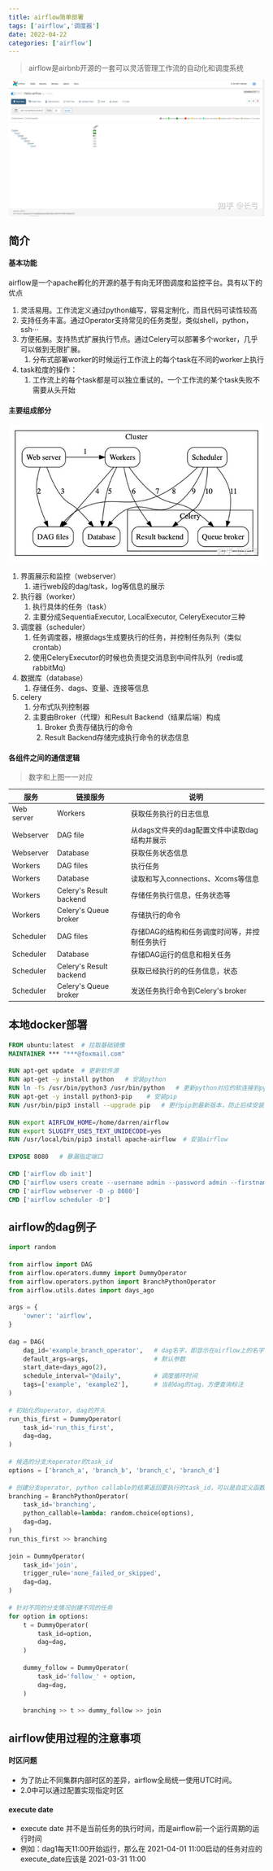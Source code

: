 ```yaml
---
title: airflow简单部署
tags: ['airflow','调度器']
date: 2022-04-22
categories: ['airflow']
---
```

> airflow是airbnb开源的一套可以灵活管理工作流的自动化和调度系统
<!--more-->
![airflow-show](../images/deploy-airflow/airflow-show.jpeg)

## 简介
#### 基本功能
airflow是一个apache孵化的开源的基于有向无环图调度和监控平台。具有以下的优点
1. 灵活易用。工作流定义通过python编写，容易定制化，而且代码可读性较高
2. 支持任务丰富。通过Operator支持常见的任务类型，类似shell，python，ssh···
3. 方便拓展。支持热式扩展执行节点。通过Celery可以部署多个worker，几乎可以做到无限扩展。
    1. 分布式部署worker的时候运行工作流上的每个task在不同的worker上执行
4. task粒度的操作：
    1. 工作流上的每个task都是可以独立重试的。一个工作流的某个task失败不需要从头开始

#### 主要组成部分
![airflow-struct](../images/deploy-airflow/struct-airflow.jpeg)

1. 界面展示和监控（webserver）
    1. 进行web段的dag/task，log等信息的展示
2. 执行器（worker）
    1. 执行具体的任务（task）
    2. 主要分成SequentiaExecutor, LocalExecutor, CeleryExecutor三种
3. 调度器（scheduler）
    1. 任务调度器，根据dags生成要执行的任务，并控制任务队列（类似crontab）
    2. 使用CeleryExecutor的时候也负责提交消息到中间件队列（redis或rabbitMq）
4. 数据库（database）
    1. 存储任务、dags、变量、连接等信息
5. celery
    1. 分布式队列控制器
    2. 主要由Broker（代理）和Result Backend（结果后端）构成
        1. Broker 负责存储执行的命令
        2. Result Backend存储完成执行命令的状态信息

#### 各组件之间的通信逻辑
> 数字和上图一一对应

|服务|链接服务|说明|
|--|--|--|
|Web server|Workers|获取任务执行的日志信息|
|Webserver|DAG file|从dags文件夹的dag配置文件中读取dag结构并展示|
|Webserver|Database|获取任务状态信息|
|Workers|DAG files|执行任务|
|Workers|Database|读取和写入connections、Xcoms等信息|
|Workers|Celery's Result backend|存储任务执行信息，任务状态等|
|Workers|Celery's Queue broker|存储执行的命令|
|Scheduler|DAG files|存储DAG的结构和任务调度时间等，并控制任务执行|
|Scheduler|Database|存储DAG运行的信息和相关任务|
|Scheduler|Celery's Result backend|获取已经执行的的任务信息，状态|
|Scheduler|Celery's Queue broker|发送任务执行命令到Celery's broker|


## 本地docker部署
```dockerfile
FROM ubuntu:latest  # 拉取基础镜像
MAINTAINER *** "***@foxmail.com"

RUN apt-get update  # 更新软件源
RUN apt-get -y install python   # 安装python
RUN ln -fs /usr/bin/python3 /usr/bin/python   # 更新python对应的软连接到python3
RUN apt-get -y install python3-pip    # 安装pip
RUN /usr/bin/pip3 install --upgrade pip   # 更行pip到最新版本，防止后续安装过程中出现问题

RUN export AIRFLOW_HOME=/home/darren/airflow
RUN export SLUGIFY_USES_TEXT_UNIDECODE=yes
RUN /usr/local/bin/pip3 install apache-airflow  # 安装airflow

EXPOSE 8080   # 暴漏指定端口

CMD ['airflow db init']
CMD ['airflow users create --username admin --password admin --firstname ** --lastname ** --role Admin --email ****@foxmail.com']
CMD ['airflow webserver -D -p 8080']
CMD ['airflow scheduler -D']
```

## airflow的dag例子
```python
import random

from airflow import DAG
from airflow.operators.dummy import DummyOperator
from airflow.operators.python import BranchPythonOperator
from airflow.utils.dates import days_ago

args = {
    'owner': 'airflow',
}

dag = DAG(
    dag_id='example_branch_operator',	# dag名字，即显示在airflow上的名字
    default_args=args,					# 默认参数
    start_date=days_ago(2),
    schedule_interval="@daily",			# 调度循环时间
    tags=['example', 'example2'],		# 当前dag的tag，方便查询标注
)

# 初始化的operator, dag的开头
run_this_first = DummyOperator(
    task_id='run_this_first',
    dag=dag,
)

# 候选的分支大operator的task_id
options = ['branch_a', 'branch_b', 'branch_c', 'branch_d']

# 创建分支operator, python callable的结果返回要执行的task_id，可以是自定义函数
branching = BranchPythonOperator(
    task_id='branching',
    python_callable=lambda: random.choice(options),
    dag=dag,
)
run_this_first >> branching

join = DummyOperator(
    task_id='join',
    trigger_rule='none_failed_or_skipped',
    dag=dag,
)

# 针对不同的分支情况创建不同的任务
for option in options:
    t = DummyOperator(
        task_id=option,
        dag=dag,
    )

    dummy_follow = DummyOperator(
        task_id='follow_' + option,
        dag=dag,
    )

    branching >> t >> dummy_follow >> join
```


## airflow使用过程的注意事项

#### 时区问题
* 为了防止不同集群内部时区的差异，airflow全局统一使用UTC时间。
* 2.0中可以通过配置实现指定时区

#### execute date
* execute date 并不是当前任务的执行时间，而是airflow前一个运行周期的运行时间
* 例如：dag1每天11:00开始运行，那么在 ​2021-04-01 11:00​ 启动的任务对应的execute_date应该是 ​2021-03-31 11:00​